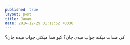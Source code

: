 ```yaml
---
published: true
layout: post
title: Janam
date: 2016-12-29 01:11:52 +0330
---
```

کی صدات میکنه جواب میدی جان؟ کیو صدا میکنی جواب میده جان؟